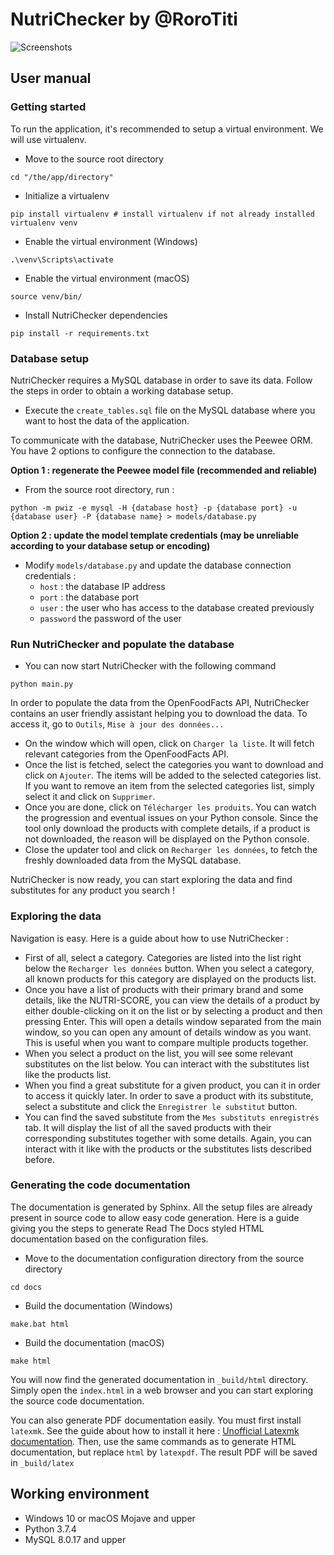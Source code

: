 # NutriChecker by @RoroTiti

![Screenshots](https://i.imgur.com/jU9H4kz.png)

## User manual

### Getting started

To run the application, it's recommended to setup a virtual environment. We will use virtualenv.

- Move to the source root directory
```
cd "/the/app/directory"
```

- Initialize a virtualenv
```
pip install virtualenv # install virtualenv if not already installed
virtualenv venv
```

- Enable the virtual environment (Windows)
```
.\venv\Scripts\activate
```

- Enable the virtual environment (macOS)
```
source venv/bin/
```

- Install NutriChecker dependencies
```
pip install -r requirements.txt
```

### Database setup

NutriChecker requires a MySQL database in order to save its data. 
Follow the steps in order to obtain a working database setup. 

- Execute the ``create_tables.sql`` file on the MySQL database where you want to host the data of the application.

To communicate with the database, NutriChecker uses the Peewee ORM. You have 2 options to configure the connection to the database.

**Option 1 : regenerate the Peewee model file (recommended and reliable)** 

- From the source root directory, run :
````
python -m pwiz -e mysql -H {database host} -p {database port} -u {database user} -P {database name} > models/database.py
````

**Option 2 : update the model template credentials (may be unreliable according to your database setup or encoding)** 

- Modify ``models/database.py`` and update the database connection credentials :
  - ``host`` : the database IP address
  - ``port`` : the database port
  - ``user`` : the user who has access to the database created previously
  - ``password`` the password of the user

### Run NutriChecker and populate the database

- You can now start NutriChecker with the following command
```
python main.py
```

In order to populate the data from the OpenFoodFacts API, NutriChecker contains an user friendly assistant helping you to download the data.
To access it, go to ``Outils``, ``Mise à jour des données...``

- On the window which will open, click on ``Charger la liste``. It will fetch relevant categories from the OpenFoodFacts API.
- Once the list is fetched, select the categories you want to download and click on ``Ajouter``. The items will be added to the selected categories list.
If you want to remove an item from the selected categories list, simply select it and click on ``Supprimer``.
- Once you are done, click on ``Télécharger les produits``. You can watch the progression and eventual issues on your Python console.
Since the tool only download the products with complete details, if a product is not downloaded, the reason will be displayed on the Python console.
- Close the updater tool and click on ``Recharger les données``, to fetch the freshly downloaded data from the MySQL database.

NutriChecker is now ready, you can start exploring the data and find substitutes for any product you search !

### Exploring the data

Navigation is easy. Here is a guide about how to use NutriChecker :

- First of all, select a category. Categories are listed into the list right below the ``Recharger les données`` button.
When you select a category, all known products for this category are displayed on the products list.
- Once you have a list of products with their primary brand and some details, like the NUTRI-SCORE, 
you can view the details of a product by either double-clicking on it on the list or by selecting a product and then pressing Enter.
This will open a details window separated from the main window, so you can open any amount of details window as you want.
This is useful when you want to compare multiple products together.
- When you select a product on the list, you will see some relevant substitutes on the list below.
You can interact with the substitutes list like the products list.
- When you find a great substitute for a given product, you can it in order to access it quickly later.
In order to save a product with its substitute, select a substitute and click the ``Enregistrer le substitut`` button.
- You can find the saved substitute from the ``Mes substituts enregistrés`` tab.
It will display the list of all the saved products with their corresponding substitutes together with some details.
Again, you can interact with it like with the products or the substitutes lists described before.

### Generating the code documentation

The documentation is generated by Sphinx. All the setup files are already present in source code to allow easy code generation.
Here is a guide giving you the steps to generate Read The Docs styled HTML documentation based on the configuration files.

- Move to the documentation configuration directory from the source directory
````
cd docs
````
 
- Build the documentation (Windows)
````
make.bat html
````

- Build the documentation (macOS)
````
make html
````

You will now find the generated documentation in ``_build/html`` directory.
Simply open the ``index.html`` in a web browser and you can start exploring the source code documentation. 

You can also generate PDF documentation easily. You must first install ``latexmk``.
See the guide about how to install it here : [Unofficial Latexmk documentation](https://mg.readthedocs.io/latexmk.html).
Then, use the same commands as to generate HTML documentation, but replace ``html`` by ``latexpdf``.
The result PDF will be saved in ``_build/latex``

## Working environment
- Windows 10 or macOS Mojave and upper
- Python 3.7.4
- MySQL 8.0.17 and upper